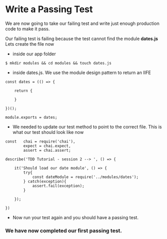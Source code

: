 # Write a Passing Test
We are now going to take our failing test and write just enough production code to make it pass.

Our failing test is failing because the test cannot find the module **dates.js**  
Lets create the file now
- inside our app folder
```
$ mkdir modules && cd modules && touch dates.js

```
- inside dates.js. We use the module design pattern to return an IIFE
```
const dates = (() => {

    return {

    }

})();

module.exports = dates;
```
- We needed to update our test method to point to the correct file. This is what our test should look like now
```
const   chai = require('chai'),
        expect = chai.expect,
        assert = chai.assert;

describe('TDD Tutorial - session 2 --> ', () => {

    it('Should load our date module', () => {
        try{
            const dateModule = require('../modules/dates');
        } catch(exception){
            assert.fail(exception);
        }

    });

})
```
- Now run your test again and you should have a passing test.

### We have now completed our first passing test.